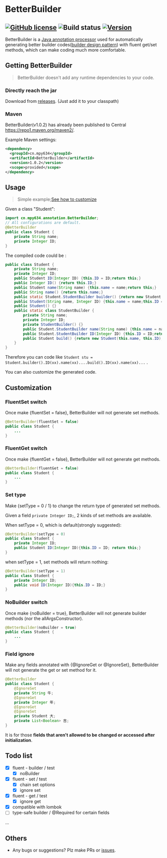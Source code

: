 # BetterBuilder

[![GitHub license](https://img.shields.io/github/license/LEODPEN/BetterBuilder)](https://github.com/LEODPEN/BetterBuilder/blob/main/LICENSE) 
![Build status](https://img.shields.io/badge/build-passing-brightgreen)
[![Version](https://img.shields.io/badge/version-1.0.2-orange)](https://github.com/LEODPEN/BetterBuilder/releases)
---
BetterBuilder is a [Java annotation processor](https://docs.oracle.com/javase/8/docs/api/javax/annotation/processing/Processor.html) used for
automatically generating better builder codes([builder design pattern](https://en.wikipedia.org/wiki/Builder_pattern#Java)) with fluent get/set methods, 
which can make coding much more comfortable.

## Getting BetterBuilder

> BetterBuilder doesn't add any runtime dependencies to your code.

### Directly reach the jar

Download from [releases](https://github.com/LEODPEN/betterBuilder/releases).
(Just add it to your classpath)
### Maven

BetterBuilder(v1.0.2) has already been published to Central https://repo1.maven.org/maven2/.

Example Maven settings:

```xml
<dependency>
  <groupId>cn.mpy634</groupId>
  <artifactId>BetterBuilder</artifactId>
  <version>1.0.2</version>
  <scope>provided</scope>
</dependency>
```

## Usage

> Simple example;[See how to customize](#customization)
 
Given a class "Student":

```java
import cn.mpy634.annotation.BetterBuilder;
// All configurations are default.
@BetterBuilder
public class Student {
    private String name;
    private Integer ID;
}
```
The compiled code could be :
```java
public class Student {
    private String name;
    private Integer ID;
    public Student ID(Integer ID) {this.ID = ID;return this;}
    public Integer ID() {return this.ID;}
    public Student name(String name) {this.name = name;return this;}
    public String name() {return this.name;}
    public static Student.StudentBuilder builder() {return new Student.StudentBuilder();}
    public Student(String name, Integer ID) {this.name = name;this.ID = ID;}
    public Student() {}
    public static class StudentBuilder {
        private String name;
        private Integer ID;
        private StudentBuilder() {}
        public Student.StudentBuilder name(String name) {this.name = name;return this;}
        public Student.StudentBuilder ID(Integer ID) {this.ID = ID;return this;}
        public Student build() {return new Student(this.name, this.ID);}
    }
}
```
Therefore you can code like `Student stu = Student.builder().ID(xx).name(xx)....build().ID(xx).name(xx)...` .

You can also customize the generated code.
 
## Customization

### FluentSet switch

Once make {fluentSet = false}, BetterBuilder will not generate set methods.
```java
@BetterBuilder(fluentSet = false)
public class Student {
    ...
}
```

### FluentGet switch

Once make {fluentGet = false}, BetterBuilder will not generate get methods.
```java
@BetterBuilder(fluentGet = false)
public class Student {
    ...
}
```

### Set type

Make {setType = 0 / 1} to change the return type of generated set methods.

Given a field `private Integer ID;`, 2 kinds of set methods are available.

When setType = 0, which is default(strongly suggested):
```java
@BetterBuilder(setType = 0)
public class Student {
    private Integer ID;
    public Student ID(Integer ID){this.ID = ID; return this;}
}
```
when setType = 1, set methods will return nothing:
```java
@BetterBuilder(setType = 1)
public class Student {
    private Integer ID;
    public void ID(Integer ID){this.ID = ID;}
}
```

### NoBuilder switch

Once make {noBuilder = true}, BetterBuilder will not generate builder methods (nor the allArgsConstructor).
```java
@BetterBuilder(noBuilder = true)
public class Student {
    ...
}
```

### Field ignore

Make any fields annotated with {@IgnoreGet or @IgnoreSet}, BetterBuilder will
not generate the get or set method for it.
```java
@BetterBuilder
public class Student {
    @IgnoreSet
    private String 牛;
    @IgnoreGet
    private Integer 年;
    @IgnoreGet
    @IgnoreSet
    private Student 大;
    private List<Boolean> 吉;
}
```
It is for those **fields that aren't allowed to be changed or accessed after 
initialization**.


## Todo list

- [x] fluent - builder / test
    - [x] noBuilder
- [x] fluent - set / test
    - [x] chain set options
    - [x] ignore set
- [x] fluent - get / test
    - [x] ignore get
- [x] compatible with lombok
- [ ] type-safe builder / @Required for certain fields 

...

## Others

+ Any bugs or suggestions? Plz make PRs or [issues](https://github.com/LEODPEN/BetterBuilder/issues).

